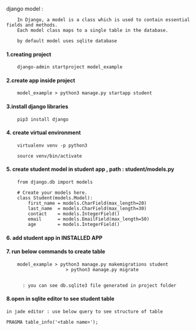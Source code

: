 django model : 


        In Django, a model is a class which is used to contain essential fields and methods. 
        Each model class maps to a single table in the database.

        by default model uses sqlite database


#### 1.creating project
	
        django-admin startproject model_example

#### 2.create app inside project

        model_example > python3 manage.py startapp student

#### 3.install django libraries

        pip3 install django

#### 4. create virtual environment

        virtualenv venv -p python3

        source venv/bin/activate

#### 5. create student model in student app , path : student/models.py

        from django.db import models

        # Create your models here.
        class Student(models.Model):  
            first_name = models.CharField(max_length=20)  
            last_name  = models.CharField(max_length=30)  
            contact    = models.IntegerField()  
            email      = models.EmailField(max_length=50)  
            age        = models.IntegerField()   


#### 6. add student app in INSTALLED APP

#### 7. run below commands to create table

        model_example > python3 manage.py makemigrations student
		                  > python3 manage.py migrate
	
        
	      : you can see db.sqlite3 file generated in project folder


#### 8.open in sqlite editor to see student table

	in jade editor : use below query to see structure of table
	
	PRAGMA table_info('<table name>');
